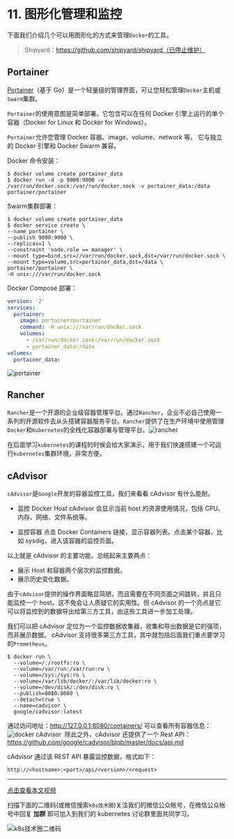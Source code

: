 # 11. 图形化管理和监控
下面我们介绍几个可以用图形化的方式来管理`Docker`的工具。

> Shipyard：https://github.com/shipyard/shipyard（已停止维护）

## Portainer
[Portainer](https://portainer.io/)（基于 Go）是一个轻量级的管理界面，可让您轻松管理`Docker`主机或`Swarm`集群。

`Portainer`的使用意图是简单部署。它包含可以在任何 Docker 引擎上运行的单个容器（Docker for Linux 和 Docker for Windows）。

`Portainer`允许您管理 Docker 容器、image、volume、network 等。 它与独立的 Docker 引擎和 Docker Swarm 兼容。

Docker 命令安装：
```shell
$ docker volume create portainer_data
$ docker run -d -p 9000:9000 -v /var/run/docker.sock:/var/run/docker.sock -v portainer_data:/data portainer/portainer
```

Swarm集群部署：
```shell
$ docker volume create portainer_data
$ docker service create \
--name portainer \
--publish 9000:9000 \
--replicas=1 \
--constraint 'node.role == manager' \
--mount type=bind,src=//var/run/docker.sock,dst=/var/run/docker.sock \
--mount type=volume,src=portainer_data,dst=/data \
portainer/portainer \
-H unix:///var/run/docker.sock
```

Docker Compose 部署：
```yaml
version: '2'
services:
  portainer:
    image: portainer/portainer
    command: -H unix:///var/run/docker.sock
    volumes:
      - /var/run/docker.sock:/var/run/docker.sock
      - portainer_data:/data
volumes:
  portainer_data:
```
![portainer](./images/docker-ui-portainer.png)

## Rancher
`Rancher`是一个开源的企业级容器管理平台。通过`Rancher`，企业不必自己使用一系列的开源软件去从头搭建容器服务平台。`Rancher`提供了在生产环境中使用管理`Docker`和`Kubernetes`的全栈化容器部署与管理平台。
​​![rancher](./images/docker-ui-rancher.png)

在后面学习`kubernetes`的课程的时候会给大家演示，用于我们快速搭建一个可运行`kubernetes`集群环境，非常方便。

## cAdvisor
`cAdvisor`是`Google`开发的容器监控工具，我们来看看 cAdvisor 有什么能耐。

* 监控 Docker Host
cAdvisor 会显示当前 host 的资源使用情况，包括 CPU、内存、网络、文件系统等。

* 监控容器
点击 Docker Containers 链接，显示容器列表。点击某个容器，比如 sysdig，进入该容器的监控页面。

以上就是 cAdvisor 的主要功能，总结起来主要两点：
* 展示 Host 和容器两个层次的监控数据。
* 展示历史变化数据。

由于`cAdvisor`提供的操作界面略显简陋，而且需要在不同页面之间跳转，并且只能监控一个 host，这不免会让人质疑它的实用性。但 cAdvisor 的一个亮点是它可以将监控到的数据导出给第三方工具，由这些工具进一步加工处理。

我们可以把 cAdvisor 定位为一个监控数据收集器，收集和导出数据是它的强项，而非展示数据。
cAdvisor 支持很多第三方工具，其中就包括后面我们重点要学习的`Prometheus`。
```shell
$ docker run \
  --volume=/:/rootfs:ro \
  --volume=/var/run:/var/run:rw \
  --volume=/sys:/sys:ro \
  --volume=/var/lib/docker/:/var/lib/docker:ro \
  --volume=/dev/disk/:/dev/disk:ro \
  --publish=8080:8080 \
  --detach=true \
  --name=cadvisor \
  google/cadvisor:latest
```

通过访问地址：http://127.0.0.1:8080/containers/ 可以查看所有容器信息：
![docker cAdvisor](./images/docker-cadvisor.png)
​​
除此之外，cAdvisor 还提供了一个 Rest API：https://github.com/google/cadvisor/blob/master/docs/api.md

cAdvisor 通过该 REST API 暴露监控数据，格式如下：
```
http://<hostname>:<port>/api/<version>/<request>
```



---
[点击查看本文视频](https://youdianzhishi.com/course/6n8xd6/)

扫描下面的二维码(或微信搜索`k8s技术圈`)关注我们的微信公众帐号，在微信公众帐号中回复 **加群** 即可加入到我们的 kubernetes 讨论群里面共同学习。

![k8s技术圈二维码](https://www.qikqiak.com/img/posts/qrcode_for_gh_d6dd87b6ceb4_430.jpg)
